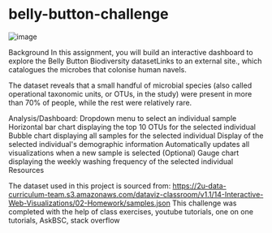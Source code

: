 # belly-button-challenge
![image](https://github.com/RLButch/belly-button-challenge/assets/122842203/127af343-b55c-4f97-a830-75657321c927)

Background
In this assignment, you will build an interactive dashboard to explore the Belly Button Biodiversity datasetLinks to an external site., which catalogues the microbes that colonise human navels.

The dataset reveals that a small handful of microbial species (also called operational taxonomic units, or OTUs, in the study) were present in more than 70% of people, while the rest were relatively rare.

Analysis/Dashboard:
Dropdown menu to select an individual sample
Horizontal bar chart displaying the top 10 OTUs for the selected individual
Bubble chart displaying all samples for the selected individual
Display of the selected individual's demographic information
Automatically updates all visualizations when a new sample is selected
(Optional) Gauge chart displaying the weekly washing frequency of the selected individual
Resources

The dataset used in this project is sourced from: https://2u-data-curriculum-team.s3.amazonaws.com/dataviz-classroom/v1.1/14-Interactive-Web-Visualizations/02-Homework/samples.json
This challenge was completed with the help of class exercises, youtube tutorials, one on one tutorials, AskBSC, stack overflow